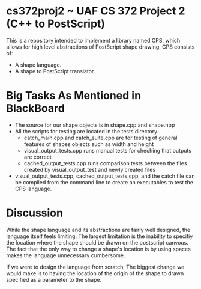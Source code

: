 
# cs372proj2 ~ UAF CS 372 Project 2 (C++ to PostScript)

This is a repository intended to implement a library named CPS, which allows for high level abstractions of PostScript shape drawing.
CPS consists of:
- A shape language.
- A shape to PostScript translator.

# Big Tasks As Mentioned in BlackBoard

- The source for our shape objects is in shape.cpp and shape.hpp
- All the scripts for testing are located in the tests directory.
  - catch_main.cpp and catch_suite.cpp are for testing of general features of shapes objects such as width and height
  - visual_output_tests.cpp runs manual tests for cheching that outputs are correct
  - cached_output_tests.cpp runs comparison tests between the files created by visual_output_test and newly created files
- visual_output_tests.cpp, cached_output_tests.cpp, and the catch file can be compiled from the command line to create an executables to test the CPS language.

# Discussion

While the shape language and its abstractions are fairly well designed, the language itself feels limiting. The largest limitation is the inability to specifiy the location where the shape should be drawn on the postscript canvous. The fact that the only way to change a shape's location is by using spaces makes the language unnecessary cumbersome. 

If we were to design the language from scratch, The biggest change we would make is to having the location of the origin of the shape to drawn specified as a parameter to the shape.

